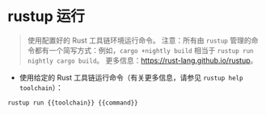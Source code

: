 # rustup 运行

> 使用配置好的 Rust 工具链环境运行命令。
> 注意：所有由 `rustup` 管理的命令都有一个简写方式：例如，`cargo +nightly build` 相当于 `rustup run nightly cargo build`。
> 更多信息：<https://rust-lang.github.io/rustup>。

- 使用给定的 Rust 工具链运行命令（有关更多信息，请参见 `rustup help toolchain`）：

`rustup run {{toolchain}} {{command}}`